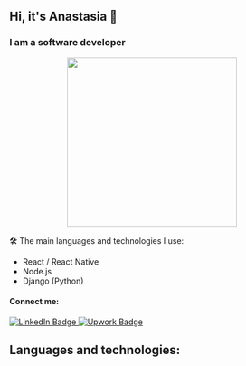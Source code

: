 ## Hi, it's Anastasia 👋
### I am a software developer

<div id="header" align="center">
  <img src="https://media.giphy.com/media/v1.Y2lkPTc5MGI3NjExbzJ0Z3M2YWFycG5vc2M1dmZrbnZmZHAyYThmZHQ2ajlodWd2anpjeSZlcD12MV9pbnRlcm5hbF9naWZfYnlfaWQmY3Q9cw/AKjT5kDZMK4wsPXJPk/giphy.gif" width="300"/>
</div>

🛠 The main languages and technologies I use:
- React / React Native
- Node.js
- Django (Python)

#### Connect me:

<div id="badges">
  <a href="https://www.linkedin.com/in/anastasia-pavlova-213b28224/">
    <img src="https://img.shields.io/badge/LinkedIn-blue?style=for-the-badge&logo=linkedin&logoColor=white" alt="LinkedIn Badge"/>
  </a>
  <a href="https://www.upwork.com/freelancers/~013c2515d2f61e3dfd">
    <img src="https://img.shields.io/badge/UpWork-green?style=for-the-badge&logo=upwork&logoColor=white" alt="Upwork Badge"/>
  </a>
</div>

## Languages and technologies:



<!--
**Anastasia-Pavlova/Anastasia-Pavlova** is a ✨ _special_ ✨ repository because its `README.md` (this file) appears on your GitHub profile.

Here are some ideas to get you started:

- 🔭 I’m currently working on ...
- 🌱 I’m currently learning ...
- 👯 I’m looking to collaborate on ...
- 🤔 I’m looking for help with ...
- 💬 Ask me about ...
- 📫 How to reach me: ...
- 😄 Pronouns: ...
- ⚡ Fun fact: ...
-->
